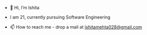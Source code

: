 - 👋 Hi, I’m Ishita 
- I am 21, currently pursuing Software Engineering

- 📫 How to reach me - drop a mail at ishitamehta028@gmail.com

<!---
ishitamehta028/ishitamehta028 is a ✨ special ✨ repository because its `README.md` (this file) appears on your GitHub profile.
You can click the Preview link to take a look at your changes.
--->
